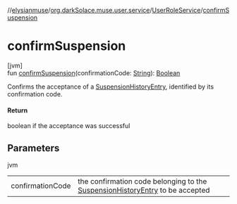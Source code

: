 //[elysianmuse](../../../index.md)/[org.darkSolace.muse.user.service](../index.md)/[UserRoleService](index.md)/[confirmSuspension](confirm-suspension.md)

# confirmSuspension

[jvm]\
fun [confirmSuspension](confirm-suspension.md)(confirmationCode: [String](https://kotlinlang.org/api/latest/jvm/stdlib/kotlin/-string/index.html)): [Boolean](https://kotlinlang.org/api/latest/jvm/stdlib/kotlin/-boolean/index.html)

Confirms the acceptance of a [SuspensionHistoryEntry](../../org.darkSolace.muse.user.model/-suspension-history-entry/index.md), identified by its confirmation code.

#### Return

boolean if the acceptance was successful

## Parameters

jvm

| | |
|---|---|
| confirmationCode | the confirmation code belonging to the [SuspensionHistoryEntry](../../org.darkSolace.muse.user.model/-suspension-history-entry/index.md) to be accepted |
